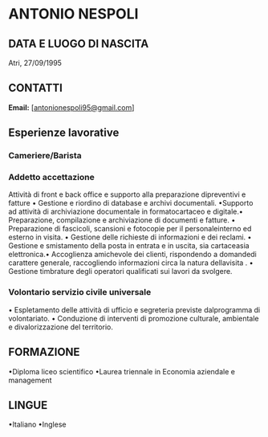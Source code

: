 # ANTONIO NESPOLI
## DATA E LUOGO DI NASCITA
Atri, 27/09/1995
## CONTATTI
**Email:** [antonionespoli95@gmail.com]
## Esperienze lavorative
### Cameriere/Barista 
### Addetto accettazione 
Attività di front e back office e supporto alla preparazione dipreventivi e fatture
• Gestione e riordino di database e archivi documentali.
•Supporto ad attività di archiviazione documentale in formatocartaceo e digitale.• Preparazione, compilazione e archiviazione di documenti e fatture.
• Preparazione di fascicoli, scansioni e fotocopie per il personaleinterno ed esterno in visita.
• Gestione delle richieste di informazioni e dei reclami.
• Gestione e smistamento della posta in entrata e in uscita, sia cartaceasia elettronica.• Accoglienza  amichevole dei clienti, rispondendo a domandedi carattere generale, raccogliendo informazioni circa la natura dellavisita .
• Gestione timbrature degli operatori qualificati sui lavori da svolgere.
### Volontario servizio civile universale 
• Espletamento delle attività di ufficio e segreteria previste dalprogramma di volontariato.
• Conduzione di interventi di promozione culturale, ambientale e divalorizzazione del territorio.
## FORMAZIONE
•Diploma liceo scientifico
•Laurea triennale in Economia aziendale e management
## LINGUE
•Italiano
•Inglese
